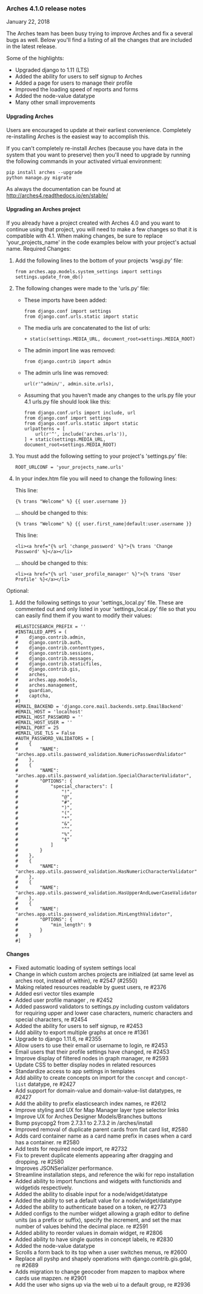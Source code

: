 ### Arches 4.1.0 release notes

January 22, 2018

The Arches team has been busy trying to improve Arches and fix a several bugs as well.
Below you'll find a listing of all the changes that are included in the latest release.

Some of the highlights:
- Upgraded django to 1.11 (LTS)
- Added the ability for users to self signup to Arches
- Added a page for users to manage their profile
- Improved the loading speed of reports and forms
- Added the node-value datatype
- Many other small improvements

#### Upgrading Arches
Users are encouraged to update at their earliest convenience.  Completely re-installing Arches is the easiest way to accomplish this.

If you can't completely re-install Arches (because you have data in the system that you want to preserve) then you'll need to upgrade by running the following commands in your activated virtual environment:

```
pip install arches --upgrade
python manage.py migrate
```

As always the documentation can be found at http://arches4.readthedocs.io/en/stable/

#### Upgrading an Arches project
If you already have a project created with Arches 4.0 and you want to continue using that project, you will need to make a few changes so that it is compatible with 4.1.
When making changes, be sure to replace 'your_projects_name' in the code examples below with your project's actual name.
Required Changes:
1. Add the following lines to the bottom of your projects 'wsgi.py' file:
    ```
    from arches.app.models.system_settings import settings
    settings.update_from_db()
    ```
2. The following changes were made to the 'urls.py' file:
    - These imports have been added:
        ```
        from django.conf import settings
        from django.conf.urls.static import static
        ```
    - The media urls are concatenated to the list of urls:

        ```+ static(settings.MEDIA_URL, document_root=settings.MEDIA_ROOT)```

    - The admin import line was removed:
        
        ```from django.contrib import admin```

    - The admin urls line was removed:

        ```url(r'^admin/', admin.site.urls),```

    - Assuming that you haven't made any changes to the urls.py file your 4.1 urls.py file should look like this:
        ```
        from django.conf.urls import include, url
        from django.conf import settings
        from django.conf.urls.static import static
        urlpatterns = [
            url(r'^', include('arches.urls')),
        ] + static(settings.MEDIA_URL, document_root=settings.MEDIA_ROOT)
        ```
3. You must add the following setting to your project's 'settings.py' file:

    ```ROOT_URLCONF = 'your_projects_name.urls'```

4. In your index.htm file you will need to change the following lines:
    
    This line:
    ```
    {% trans "Welcome" %} {{ user.username }}
    ```
    ... should be changed to this:
    ```
    {% trans "Welcome" %} {{ user.first_name|default:user.username }}
    ```

    This line:
    ```
    <li><a href="{% url 'change_password' %}">{% trans 'Change Password' %}</a></li>
    ```
    ... should be changed to this:
    ```
    <li><a href="{% url 'user_profile_manager' %}">{% trans 'User Profile' %}</a></li>
    ```
Optional:
1. Add the following settings to your 'settings_local.py' file. These are commented out and only listed in your 'settings_local.py' file so that you can easily find them if you want to modify their values:
    ```
    #ELASTICSEARCH_PREFIX = ''
    #INSTALLED_APPS = (
    #    django.contrib.admin,
    #    django.contrib.auth,
    #    django.contrib.contenttypes,
    #    django.contrib.sessions,
    #    django.contrib.messages,
    #    django.contrib.staticfiles,
    #    django.contrib.gis,
    #    arches,
    #    arches.app.models,
    #    arches.management,
    #    guardian,
    #    captcha,
    #)
    #EMAIL_BACKEND = 'django.core.mail.backends.smtp.EmailBackend'
    #EMAIL_HOST = 'localhost'
    #EMAIL_HOST_PASSWORD = ''
    #EMAIL_HOST_USER = ''
    #EMAIL_PORT = 25
    #EMAIL_USE_TLS = False
    #AUTH_PASSWORD_VALIDATORS = [
    #    {
    #        "NAME": "arches.app.utils.password_validation.NumericPasswordValidator"
    #    },
    #    {
    #        "NAME": "arches.app.utils.password_validation.SpecialCharacterValidator",
    #        "OPTIONS": {
    #            "special_characters": [
    #                "!",
    #                "@",
    #                "#",
    #                ")",
    #                "(",
    #                "*",
    #                "&",
    #                "^",
    #                "%",
    #                "$"
    #            ]
    #        }
    #    },
    #    {
    #        "NAME": "arches.app.utils.password_validation.HasNumericCharacterValidator"
    #    },
    #    {
    #        "NAME": "arches.app.utils.password_validation.HasUpperAndLowerCaseValidator"
    #    },
    #    {
    #        "NAME": "arches.app.utils.password_validation.MinLengthValidator",
    #        "OPTIONS": {
    #            "min_length": 9
    #        }
    #    }
    #]
    ```

#### Changes

- Fixed automatic loading of system settings local
- Change in which custom arches projects are initialzed (at same level as arches root, instead of within), re #2547 (#2550)
- Making related resources readable by guest users, re #2376 
- Added esri vector tiles example
- Added user profile manager , re #2452
- Added password validators to settings.py including custom validators for requiring upper and lower case characters, numeric characters and special characters, re #2454
- Added the ability for users to self signup, re #2453
- Add ability to export multiple graphs at once re #1361
- Upgrade to django 1.11.6, re #2355
- Allow users to use their email or username to login, re #2453
- Email users that their profile settings have changed, re #2453
- Improve display of filtered nodes in graph manager, re #2593
- Update CSS to better display nodes in related resources
- Standardize access to app settings in templates
- Add ability to create concepts on import for the `concept` and `concept-list` datatype, re #2427
- Add support for domain-value and domain-value-list datatypes, re #2427
- Add the ability to prefix elasticsearch index names, re #2612
- Improve styling and UX for Map Manager layer type selector links
- Improve UX for Arches Designer Models/Branches buttons
- Bump psycopg2 from 2.7.3.1 to 2.7.3.2 in /arches/install
- Improved removal of duplicate parent cards from flat card list, #2580
- Adds card container name as a card name prefix in cases when a card has a container. re #2580
- Add tests for required node import, re #2732
- Fix to prevent duplicate elements appearing after dragging and dropping. re #2580
- Improves JSONSerializer performance.
- Streamline installation steps, and reference the wiki for repo installation
- Added ability to import functions and widgets with functionids and widgetids respectively.
- Added the ability to disable input for a node/widget/datatype
- Added the ability to set a default value for a node/widget/datatype
- Added the ability to authenticate based on a token, re #2773
- Added configs to the number widget allowing a graph editor to define units (as a prefix or suffix), specify the increment, and set the max number of values behind the decimal place. re #2591
- Added ability to reorder values in domain widget, re #2806
- Added ability to have single quotes in concept labels, re #2830
- Added the node-value datatype
- Scrolls a form back to its top when a user switches menus, re #2600
- Replace all pyshp and shapely operations with django.contrib.gis.gdal, re #2689
- Adds migration to change geocoder from mapzen to mapbox where cards use mapzen. re #2901
- Add the user who signs up via the web ui to a default group, re #2936